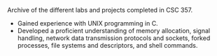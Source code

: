 Archive of the different labs and projects completed in CSC 357.
- Gained experience with UNIX programming in C.
- Developed a proficient understanding of memory allocation, signal handling, network data transmission protocols and sockets, forked processes, file systems and descriptors, and shell commands. 
